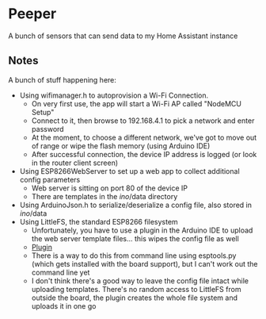# Peeper
A bunch of sensors that can send data to my Home Assistant instance
## Notes
A bunch of stuff happening here:
- Using wifimanager.h to autoprovision a Wi-Fi Connection.
  - On very first use, the app will start a Wi-Fi AP called "NodeMCU Setup"
  - Connect to it, then browse to 192.168.4.1 to pick a network and enter password
  - At the moment, to choose a different network, we've got to move out of range or wipe the flash memory (using Arduino IDE)
  - After successful connection, the device IP address is logged (or look in the router client screen)
- Using ESP8266WebServer to set up a web app to collect additional config parameters
  - Web server is sitting on port 80 of the device IP
  - There are templates in the _ino_/data directory
- Using ArduinoJson.h to serialize/deserialize a config file, also stored in _ino_/data
- Using LittleFS, the standard ESP8266 filesystem
  - Unfortunately, you have to use a plugin in the Arduino IDE to upload the web server template files... this wipes the config file as well
  - [Plugin](https://github.com/earlephilhower/arduino-esp8266littlefs-plugin)
  - There is a way to do this from command line using esptools.py (which gets installed with the board support), but I can't work out the command line yet
  - I don't think there's a good way to leave the config file intact while uploading templates. There's no random access to LittleFS from outside the board, the plugin creates the whole file system and uploads it in one go







